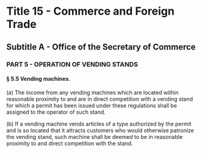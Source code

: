 
# Title 15 - Commerce and Foreign Trade
## Subtitle A - Office of the Secretary of Commerce
### PART 5 - OPERATION OF VENDING STANDS
#### § 5.5 Vending machines.

(a) The income from any vending machines which are located within reasonable proximity to and are in direct competition with a vending stand for which a permit has been issued under these regulations shall be assigned to the operator of such stand.

(b) If a vending machine vends articles of a type authorized by the permit and is so located that it attracts customers who would otherwise patronize the vending stand, such machine shall be deemed to be in reasonable proximity to and direct competition with the stand.
